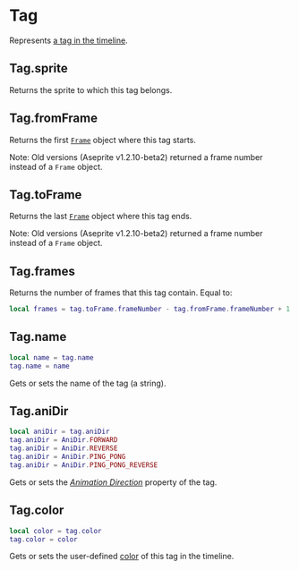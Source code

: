 # Tag

Represents [a tag in the timeline](https://www.aseprite.org/docs/tags/).

## Tag.sprite

Returns the sprite to which this tag belongs.

## Tag.fromFrame

Returns the first [`Frame`](frame.md#frame) object where this tag starts.

Note: Old versions (Aseprite v1.2.10-beta2) returned a frame number
instead of a `Frame` object.

## Tag.toFrame

Returns the last [`Frame`](frame.md#frame) object where this tag ends.

Note: Old versions (Aseprite v1.2.10-beta2) returned a frame number
instead of a `Frame` object.

## Tag.frames

Returns the number of frames that this tag contain. Equal to:

```lua
local frames = tag.toFrame.frameNumber - tag.fromFrame.frameNumber + 1
```

## Tag.name

```lua
local name = tag.name
tag.name = name
```

Gets or sets the name of the tag (a string).

## Tag.aniDir

```lua
local aniDir = tag.aniDir
tag.aniDir = AniDir.FORWARD
tag.aniDir = AniDir.REVERSE
tag.aniDir = AniDir.PING_PONG
tag.aniDir = AniDir.PING_PONG_REVERSE
```

Gets or sets the *[Animation Direction](https://www.aseprite.org/docs/tags/)* property of the tag.

## Tag.color

```lua
local color = tag.color
tag.color = color
```

Gets or sets the user-defined [color](color.md#color) of this tag in the timeline.
